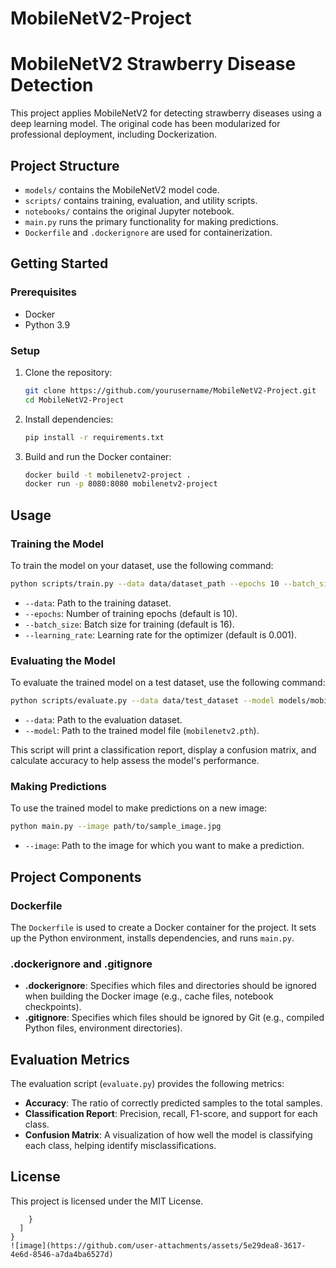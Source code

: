 # MobileNetV2-Project
# MobileNetV2 Strawberry Disease Detection

This project applies MobileNetV2 for detecting strawberry diseases using a deep learning model. The original code has been modularized for professional deployment, including Dockerization.

## Project Structure

- `models/` contains the MobileNetV2 model code.
- `scripts/` contains training, evaluation, and utility scripts.
- `notebooks/` contains the original Jupyter notebook.
- `main.py` runs the primary functionality for making predictions.
- `Dockerfile` and `.dockerignore` are used for containerization.

## Getting Started

### Prerequisites

- Docker
- Python 3.9

### Setup

1. Clone the repository:

   ```sh
   git clone https://github.com/yourusername/MobileNetV2-Project.git
   cd MobileNetV2-Project
   ```

2. Install dependencies:

   ```sh
   pip install -r requirements.txt
   ```

3. Build and run the Docker container:

   ```sh
   docker build -t mobilenetv2-project .
   docker run -p 8080:8080 mobilenetv2-project
   ```

## Usage

### Training the Model

To train the model on your dataset, use the following command:

```sh
python scripts/train.py --data data/dataset_path --epochs 10 --batch_size 16 --learning_rate 0.001
```

- `--data`: Path to the training dataset.
- `--epochs`: Number of training epochs (default is 10).
- `--batch_size`: Batch size for training (default is 16).
- `--learning_rate`: Learning rate for the optimizer (default is 0.001).

### Evaluating the Model

To evaluate the trained model on a test dataset, use the following command:

```sh
python scripts/evaluate.py --data data/test_dataset --model models/mobilenetv2.pth
```

- `--data`: Path to the evaluation dataset.
- `--model`: Path to the trained model file (`mobilenetv2.pth`).

This script will print a classification report, display a confusion matrix, and calculate accuracy to help assess the model's performance.

### Making Predictions

To use the trained model to make predictions on a new image:

```sh
python main.py --image path/to/sample_image.jpg
```

- `--image`: Path to the image for which you want to make a prediction.

## Project Components

### Dockerfile

The `Dockerfile` is used to create a Docker container for the project. It sets up the Python environment, installs dependencies, and runs `main.py`.

### .dockerignore and .gitignore

- **.dockerignore**: Specifies which files and directories should be ignored when building the Docker image (e.g., cache files, notebook checkpoints).
- **.gitignore**: Specifies which files should be ignored by Git (e.g., compiled Python files, environment directories).

## Evaluation Metrics

The evaluation script (`evaluate.py`) provides the following metrics:

- **Accuracy**: The ratio of correctly predicted samples to the total samples.
- **Classification Report**: Precision, recall, F1-score, and support for each class.
- **Confusion Matrix**: A visualization of how well the model is classifying each class, helping identify misclassifications.

## License

This project is licensed under the MIT License.
```
    }
  ]
}
![image](https://github.com/user-attachments/assets/5e29dea8-3617-4e6d-8546-a7da4ba6527d)
